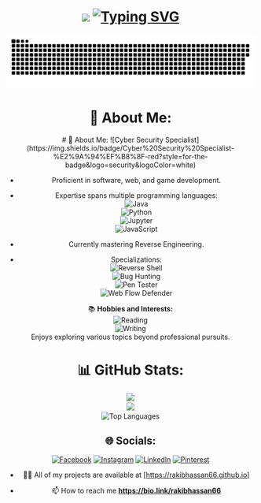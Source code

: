 <div align="center">
  <!-- Header -->
        <h1 align="center"> 
            <img src="https://readme-typing-svg.herokuapp.com/?font=Righteous&size=35&center=true&vCenter=true&width=500&height=70&duration=4000&lines=Hey%2C+This_is(Deadbrat)" /> 
        <a href="https://git.io/typing-svg"><img src="https://readme-typing-svg.herokuapp.com?font=Fira+Code&pause=1000&color=41C9E2&background=AD24CA00&random=false&width=435&lines=Welcome%2C+It's+an+honor+to+have+you" alt="Typing SVG" /></a>
</div>

<a target="_blank" rel="noopener noreferrer nofollow" href="https://raw.githubusercontent.com/rakibhassan66/rakibhassan66/output/github-contribution-grid-snake-dark.svg"><img src="https://raw.githubusercontent.com/ShrekBytes/ShrekBytes/output/github-contribution-grid-snake-dark.svg" alt="Snake animation" style="max-width: 100%;"></a>
          
<div align="center">

# 💫 About Me:
<div align="center">
  # 💫 About Me:
  ![Cyber Security Specialist](https://img.shields.io/badge/Cyber%20Security%20Specialist-%E2%9A%94%EF%B8%8F-red?style=for-the-badge&logo=security&logoColor=white)<br>
  
  - Proficient in software, web, and game development.<br>
  
  - Expertise spans multiple programming languages:<br>
     ![Java](https://img.shields.io/badge/Java-%23ED8B00.svg?style=for-the-badge&logo=java&logoColor=white)  
     ![Python](https://img.shields.io/badge/Python-%233776AB.svg?style=for-the-badge&logo=python&logoColor=white)  
     ![Jupyter](https://img.shields.io/badge/Jupyter-%23F37626.svg?style=for-the-badge&logo=jupyter&logoColor=white)  
     ![JavaScript](https://img.shields.io/badge/JavaScript-%23F7DF1E.svg?style=for-the-badge&logo=javascript&logoColor=black)  

  - Currently mastering Reverse Engineering.<br>
  
  - Specializations:<br>
    ![Reverse Shell](https://img.shields.io/badge/Reverse%20Shell-%23F76C6C.svg?style=for-the-badge&logo=linux&logoColor=white)  
    ![Bug Hunting](https://img.shields.io/badge/Bug%20Hunting-%23FF6F61.svg?style=for-the-badge&logo=bug&logoColor=white)  
    ![Pen Tester](https://img.shields.io/badge/Pen%20Tester-%23D81B60.svg?style=for-the-badge&logo=security&logoColor=white)  
    ![Web Flow Defender](https://img.shields.io/badge/Web%20Flow%20Defender-%23AB47BC.svg?style=for-the-badge&logo=web&logoColor=white)<br>
  
  📚 **Hobbies and Interests:**<br>
  ![Reading](https://img.shields.io/badge/Reading-%23FFC107.svg?style=for-the-badge&logo=book&logoColor=white)  
  ![Writing](https://img.shields.io/badge/Writing-%23FF5722.svg?style=for-the-badge&logo=edit&logoColor=white)  
  Enjoys exploring various topics beyond professional pursuits.
</div>


# 📊 GitHub Stats:
<div align="center">

![](https://github-readme-stats.vercel.app/api?username=rakibhassan66&theme=blue-green&hide_border=true&include_all_commits=true&count_private=true)<br/>
![](https://github-readme-streak-stats.herokuapp.com/?user=rakibhassan66&theme=blue-green&hide_border=true)<br/>
![Top Languages](https://github-readme-stats.vercel.app/api/top-langs/?username=rakibhassan66&theme=blue-green&hide_border=true&include_all_commits=true&count_private=true&layout=compact&count=30)

</div>

## 🌐 Socials:
<div align="center">
  
[![Facebook](https://img.shields.io/badge/Facebook-%231877F2.svg?logo=Facebook&logoColor=white)](https://facebook.com/rakibhassan.rh66) [![Instagram](https://img.shields.io/badge/Instagram-%23E4405F.svg?logo=Instagram&logoColor=white)](https://instagram.com/_rakibhassan__) [![LinkedIn](https://img.shields.io/badge/LinkedIn-%230077B5.svg?logo=linkedin&logoColor=white)](https://linkedin.com/in/https://www.linkedin.com/authwall?trk=gf&trkInfo=AQFSCSPznIY9xwAAAY6a0kPYvYLhZkYJ3t-xQoNJrGbyfsv023sUYuBqpYCUGWSLvL5tlphL9knYap0S6-7s5Qo4a69jNeetqvJA9e6MGUtgVG2_9Hg6bPw3DVzIExtqNNYqJMw=&original_referer=https://bio.link/&sessionRedirect=https%3A%2F%2Fwww.linkedin.com%2Fin%2Frakibhassan66) [![Pinterest](https://img.shields.io/badge/Pinterest-%23E60023.svg?logo=Pinterest&logoColor=white)](https://pinterest.com/https://www.pinterest.com/rakibhassan66) 
- 👨‍💻 All of my projects are available at [https://rakibhassan66.github.io]

- 📫 How to reach me **https://bio.link/rakibhassan66**

</div>
